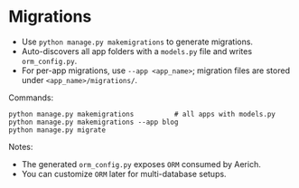 # Migrations

- Use `python manage.py makemigrations` to generate migrations.
- Auto-discovers all app folders with a `models.py` file and writes `orm_config.py`.
- For per-app migrations, use `--app <app_name>`; migration files are stored under `<app_name>/migrations/`.

Commands:

```
python manage.py makemigrations          # all apps with models.py
python manage.py makemigrations --app blog
python manage.py migrate
```

Notes:
- The generated `orm_config.py` exposes `ORM` consumed by Aerich.
- You can customize `ORM` later for multi-database setups.
